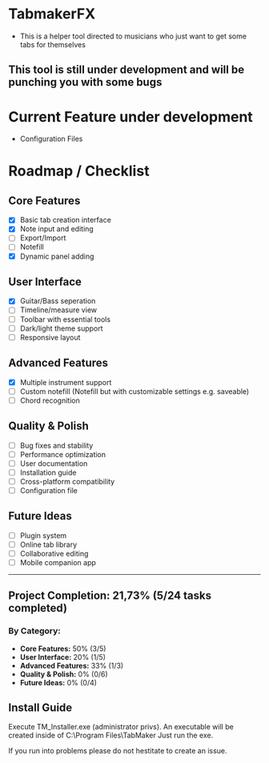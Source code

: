 # TabmakerFX
- This is a helper tool directed to musicians who just want to get some tabs for themselves

## This tool is still under development and will be punching you with some bugs

# Current Feature under development
- Configuration Files

# Roadmap / Checklist

## Core Features
- [x] Basic tab creation interface
- [x] Note input and editing
- [ ] Export/Import
- [ ] Notefill
- [x] Dynamic panel adding

## User Interface
- [x] Guitar/Bass seperation
- [ ] Timeline/measure view
- [ ] Toolbar with essential tools
- [ ] Dark/light theme support
- [ ] Responsive layout

## Advanced Features
- [x] Multiple instrument support
- [ ] Custom notefill (Notefill but with customizable settings e.g. saveable)
- [ ] Chord recognition

## Quality & Polish
- [ ] Bug fixes and stability
- [ ] Performance optimization
- [ ] User documentation
- [ ] Installation guide
- [ ] Cross-platform compatibility
- [ ] Configuration file

## Future Ideas
- [ ] Plugin system
- [ ] Online tab library
- [ ] Collaborative editing
- [ ] Mobile companion app

---

## Project Completion: **21,73%** (5/24 tasks completed)

### By Category:
- **Core Features:** 50% (3/5)
- **User Interface:** 20% (1/5)
- **Advanced Features:** 33% (1/3)
- **Quality & Polish:** 0% (0/6)
- **Future Ideas:** 0% (0/4)


## Install Guide
Execute TM_Installer.exe (administrator privs). An executable will be created inside of C:\Program Files\TabMaker
Just run the exe.

If you run into problems please do not hestitate to create an issue.
